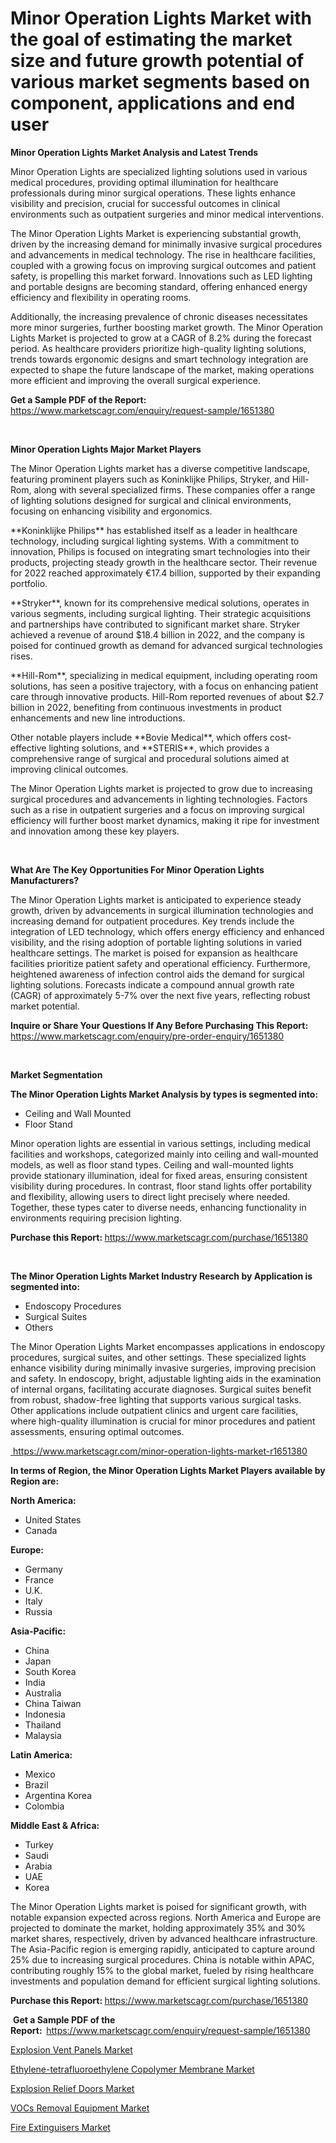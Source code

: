 <p><h1>Minor Operation Lights Market with the goal of estimating the market size and future growth potential of various market segments based on component, applications and end user</h1></p><p><strong>Minor Operation Lights Market Analysis and Latest Trends</strong></p>
<p><p>Minor Operation Lights are specialized lighting solutions used in various medical procedures, providing optimal illumination for healthcare professionals during minor surgical operations. These lights enhance visibility and precision, crucial for successful outcomes in clinical environments such as outpatient surgeries and minor medical interventions.</p><p>The Minor Operation Lights Market is experiencing substantial growth, driven by the increasing demand for minimally invasive surgical procedures and advancements in medical technology. The rise in healthcare facilities, coupled with a growing focus on improving surgical outcomes and patient safety, is propelling this market forward. Innovations such as LED lighting and portable designs are becoming standard, offering enhanced energy efficiency and flexibility in operating rooms.</p><p>Additionally, the increasing prevalence of chronic diseases necessitates more minor surgeries, further boosting market growth. The Minor Operation Lights Market is projected to grow at a CAGR of 8.2% during the forecast period. As healthcare providers prioritize high-quality lighting solutions, trends towards ergonomic designs and smart technology integration are expected to shape the future landscape of the market, making operations more efficient and improving the overall surgical experience.</p></p>
<p><strong>Get a Sample PDF of the Report:&nbsp;</strong> <a href="https://www.marketscagr.com/enquiry/request-sample/1651380?utm_campaign=2660&utm_medium=2&utm_source=Github&utm_content=ia&utm_term=23032025&utm_id=minor-operation-lights">https://www.marketscagr.com/enquiry/request-sample/1651380</a></p>
<p>&nbsp;</p>
<p><strong>Minor Operation Lights Major Market Players</strong></p>
<p><p>The Minor Operation Lights market has a diverse competitive landscape, featuring prominent players such as Koninklijke Philips, Stryker, and Hill-Rom, along with several specialized firms. These companies offer a range of lighting solutions designed for surgical and clinical environments, focusing on enhancing visibility and ergonomics.</p><p>**Koninklijke Philips** has established itself as a leader in healthcare technology, including surgical lighting systems. With a commitment to innovation, Philips is focused on integrating smart technologies into their products, projecting steady growth in the healthcare sector. Their revenue for 2022 reached approximately €17.4 billion, supported by their expanding portfolio.</p><p>**Stryker**, known for its comprehensive medical solutions, operates in various segments, including surgical lighting. Their strategic acquisitions and partnerships have contributed to significant market share. Stryker achieved a revenue of around $18.4 billion in 2022, and the company is poised for continued growth as demand for advanced surgical technologies rises.</p><p>**Hill-Rom**, specializing in medical equipment, including operating room solutions, has seen a positive trajectory, with a focus on enhancing patient care through innovative products. Hill-Rom reported revenues of about $2.7 billion in 2022, benefiting from continuous investments in product enhancements and new line introductions.</p><p>Other notable players include **Bovie Medical**, which offers cost-effective lighting solutions, and **STERIS**, which provides a comprehensive range of surgical and procedural solutions aimed at improving clinical outcomes.</p><p>The Minor Operation Lights market is projected to grow due to increasing surgical procedures and advancements in lighting technologies. Factors such as a rise in outpatient surgeries and a focus on improving surgical efficiency will further boost market dynamics, making it ripe for investment and innovation among these key players.</p></p>
<p>&nbsp;</p>
<p><strong>What Are The Key Opportunities For Minor Operation Lights Manufacturers?</strong></p>
<p><p>The Minor Operation Lights market is anticipated to experience steady growth, driven by advancements in surgical illumination technologies and increasing demand for outpatient procedures. Key trends include the integration of LED technology, which offers energy efficiency and enhanced visibility, and the rising adoption of portable lighting solutions in varied healthcare settings. The market is poised for expansion as healthcare facilities prioritize patient safety and operational efficiency. Furthermore, heightened awareness of infection control aids the demand for surgical lighting solutions. Forecasts indicate a compound annual growth rate (CAGR) of approximately 5-7% over the next five years, reflecting robust market potential.</p></p>
<p><strong>Inquire or Share Your Questions If Any Before Purchasing This Report:</strong> <a href="https://www.marketscagr.com/enquiry/pre-order-enquiry/1651380?utm_campaign=2660&utm_medium=2&utm_source=Github&utm_content=ia&utm_term=23032025&utm_id=minor-operation-lights">https://www.marketscagr.com/enquiry/pre-order-enquiry/1651380</a></p>
<p>&nbsp;</p>
<p><strong>Market Segmentation</strong></p>
<p><strong>The Minor Operation Lights Market Analysis by types is segmented into:</strong></p>
<p><ul><li>Ceiling and Wall Mounted</li><li>Floor Stand</li></ul></p>
<p><p>Minor operation lights are essential in various settings, including medical facilities and workshops, categorized mainly into ceiling and wall-mounted models, as well as floor stand types. Ceiling and wall-mounted lights provide stationary illumination, ideal for fixed areas, ensuring consistent visibility during procedures. In contrast, floor stand lights offer portability and flexibility, allowing users to direct light precisely where needed. Together, these types cater to diverse needs, enhancing functionality in environments requiring precision lighting.</p></p>
<p><strong>Purchase this Report:&nbsp;</strong><a href="https://www.marketscagr.com/purchase/1651380?utm_campaign=2660&utm_medium=2&utm_source=Github&utm_content=ia&utm_term=23032025&utm_id=minor-operation-lights">https://www.marketscagr.com/purchase/1651380</a></p>
<p>&nbsp;</p>
<p><strong>The Minor Operation Lights Market Industry Research by Application is segmented into:</strong></p>
<p><ul><li>Endoscopy Procedures</li><li>Surgical Suites</li><li>Others</li></ul></p>
<p><p>The Minor Operation Lights Market encompasses applications in endoscopy procedures, surgical suites, and other settings. These specialized lights enhance visibility during minimally invasive surgeries, improving precision and safety. In endoscopy, bright, adjustable lighting aids in the examination of internal organs, facilitating accurate diagnoses. Surgical suites benefit from robust, shadow-free lighting that supports various surgical tasks. Other applications include outpatient clinics and urgent care facilities, where high-quality illumination is crucial for minor procedures and patient assessments, ensuring optimal outcomes.</p></p>
<p><a href="https://www.marketscagr.com/minor-operation-lights-market-r1651380?utm_campaign=2660&utm_medium=2&utm_source=Github&utm_content=ia&utm_term=23032025&utm_id=minor-operation-lights">&nbsp;https://www.marketscagr.com/minor-operation-lights-market-r1651380</a></p>
<p><strong>In terms of Region, the Minor Operation Lights Market Players available by Region are:</strong></p>
<p>
    <p> <strong> North America: </strong>
        <ul>
            <li>United States</li>
            <li>Canada</li>
        </ul>
        </p> 
    <p> <strong> Europe: </strong>
        <ul>
            <li>Germany</li>
            <li>France</li>
            <li>U.K.</li>
            <li>Italy</li>
            <li>Russia</li>
        </ul>
        </p> 
    <p> <strong> Asia-Pacific: </strong>
        <ul>
            <li>China</li>
            <li>Japan</li>
            <li>South Korea</li>
            <li>India</li>
            <li>Australia</li>
            <li>China Taiwan</li>
            <li>Indonesia</li>
            <li>Thailand</li>
            <li>Malaysia</li>
        </ul>
        </p> 
    <p> <strong> Latin America: </strong>
        <ul>
            <li>Mexico</li>
            <li>Brazil</li>
            <li>Argentina Korea</li>
            <li>Colombia</li>
        </ul>
        </p> 
    <p> <strong> Middle East & Africa: </strong>
        <ul>
            <li>Turkey</li>
            <li>Saudi</li>
            <li>Arabia</li>
            <li>UAE</li>
            <li>Korea</li>
        </ul>
    </p>
    </p>
<p><p>The Minor Operation Lights market is poised for significant growth, with notable expansion expected across regions. North America and Europe are projected to dominate the market, holding approximately 35% and 30% market shares, respectively, driven by advanced healthcare infrastructure. The Asia-Pacific region is emerging rapidly, anticipated to capture around 25% due to increasing surgical procedures. China is notable within APAC, contributing roughly 15% to the global market, fueled by rising healthcare investments and population demand for efficient surgical lighting solutions.</p></p>
<p><strong>Purchase this Report: </strong><a href="https://www.marketscagr.com/purchase/1651380?utm_campaign=2660&utm_medium=2&utm_source=Github&utm_content=ia&utm_term=23032025&utm_id=minor-operation-lights">https://www.marketscagr.com/purchase/1651380</a></p>
<p>&nbsp;<strong>Get a Sample PDF of the Report:&nbsp;&nbsp;</strong><a href="https://www.marketscagr.com/enquiry/request-sample/1651380?utm_campaign=2660&utm_medium=2&utm_source=Github&utm_content=ia&utm_term=23032025&utm_id=minor-operation-lights">https://www.marketscagr.com/enquiry/request-sample/1651380</a></p>
<p><strong></strong></p>
<p><p><a href="https://www.linkedin.com/pulse/understanding-supply-demand-dynamics-insights-from-explosion-ns7pf?utm_campaign=2660&utm_medium=2&utm_source=Github&utm_content=ia&utm_term=23032025&utm_id=minor-operation-lights">Explosion Vent Panels Market</a></p><p><a href="https://github.com/ChiragRp1/Market-Research-Report-List-7/blob/main/ethylene-tetrafluoroethylene-copolymer-membrane-market.md?utm_campaign=2660&utm_medium=2&utm_source=Github&utm_content=ia&utm_term=23032025&utm_id=minor-operation-lights">Ethylene-tetrafluoroethylene Copolymer Membrane Market</a></p><p><a href="https://www.linkedin.com/pulse/market-analysis-indicates-explosion-relief-doors-size-growing-5q6nf?utm_campaign=2660&utm_medium=2&utm_source=Github&utm_content=ia&utm_term=23032025&utm_id=minor-operation-lights">Explosion Relief Doors Market</a></p><p><a href="https://github.com/gukenneth26571/Market-Research-Report-List-1/blob/main/vocs-removal-equipment-market.md?utm_campaign=2660&utm_medium=2&utm_source=Github&utm_content=ia&utm_term=23032025&utm_id=minor-operation-lights">VOCs Removal Equipment Market</a></p><p><a href="https://www.linkedin.com/pulse/why-fire-extinguisers-market-thriving-148-cagr-through-8ohee?utm_campaign=2660&utm_medium=2&utm_source=Github&utm_content=ia&utm_term=23032025&utm_id=minor-operation-lights">Fire Extinguisers Market</a></p></p>